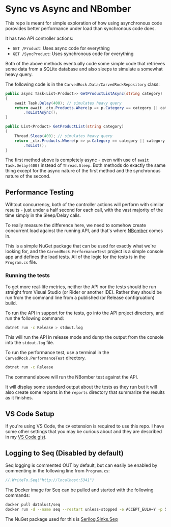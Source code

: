 # Sync vs Async and NBomber

This repo is meant for simple exploration of how using asynchronous
code porovides better performance under load than synchronous code
does.

It has two API controller actions:

* `GET /Product`: Uses async code for everything
* `GET /SyncProduct`: Uses synchronous code for everything

Both of the above methods eventually code some simple code that
retrieves some data from a SQLite database and also sleeps to simulate
a somewhat heavy query.

The following code is in the `CarvedRock.Data/CarvedRockRepository` class:

```C#
public async Task<List<Product>> GetProductListAsync(string category)
{
    await Task.Delay(400); // simulates heavy query
    return await _ctx.Products.Where(p => p.Category == category || category == "all")
        .ToListAsync();
}

public List<Product> GetProductList(string category)
{
    Thread.Sleep(400); // simulates heavy query
    return _ctx.Products.Where(p => p.Category == category || category == "all")
        .ToList();
}
```

The first method above is completely async - even with use of
`await Task.Delay(400)` instead of `Thread.Sleep`.  Both methods
do exactly the same thing except for the async nature of the
first method and the synchronous nature of the second.

## Performance Testing

Wihtout concurrency, both of the controller actions will perform with
similar results - just under a half second for each call, with the vast
majority of the time simply in the Sleep/Delay calls.

To really measure the difference here, we need to somehow create
concurrent load against the running API, and that's where
[NBomber](https://nbomber.com/) comes in.

This is a simple NuGet package that can be used for exactly what
we're looking for, and the `CarvedRock.PerformanceTest` project
is a simple console app and defines the load tests.  All of the
logic for the tests is in the `Program.cs` file.

### Running the tests

To get more real-life metrics, neither the API nor the tests should
be run straight from Visual Studio (or Rider or another IDE).  Rather
they should be run from the command line from a published (or
Release configruation) build.

To run the API in support for the tests, go into the API project
directory, and run the following command:

```bash
dotnet run -c Release > stdout.log
```

This will run the API in release mode and dump the output from the
console into the `stdout.log` file.

To run the performance test, use a terminal in the
`CarvedRock.PerformanceTest` directory.

```bash
dotnet run -c Release
```

The command above will run the NBomber test against the API.

It will display some standard output about the tests as they
run but it will also create some reports in the `reports` directory
that summarize the results as it finishes.

## VS Code Setup

If you're using VS Code, the `C#` extension is required to use this repo.  I have some other settings that you may be curious about
and they are described in my [VS Code gist](https://gist.github.com/dahlsailrunner/1765b807940e29951ea6bdfb36cd85dd).

## Logging to Seq (Disabled by default)

Seq logging is commented OUT by default, but can easily be enabled
by commenting in the following line from `Program.cs`:

```C#
//.WriteTo.Seq("http://localhost:5341")
```

The Docker image for Seq can be pulled and started with the following commands:

```bash
docker pull datalust/seq
docker run -d --name seq --restart unless-stopped -e ACCEPT_EULA=Y -p 5341:80 datalust/seq
```

The NuGet package used for this is [Serilog.Sinks.Seq](https://www.nuget.org/packages/Serilog.Sinks.Seq)

